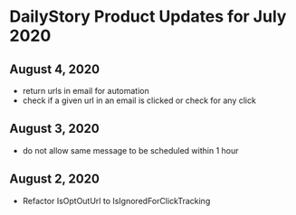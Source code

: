 # DailyStory Product Updates for July 2020
## August 4, 2020
* return urls in email for automation
* check if a given url in an email is clicked or check for any click

## August 3, 2020
* do not allow same message to be scheduled within 1 hour

## August 2, 2020
* Refactor IsOptOutUrl to IsIgnoredForClickTracking

